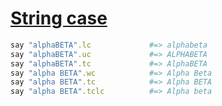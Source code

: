 [1]: http://rosettacode.org/wiki/String_case

# [String case][1]

```ruby
say "alphaBETA".lc             #=> alphabeta
say "alphaBETA".uc             #=> ALPHABETA
say "alphaBETA".tc             #=> AlphaBETA
say "alpha BETA".wc            #=> Alpha Beta
say "alpha BETA".tc            #=> Alpha BETA
say "alpha BETA".tclc          #=> Alpha beta
```
